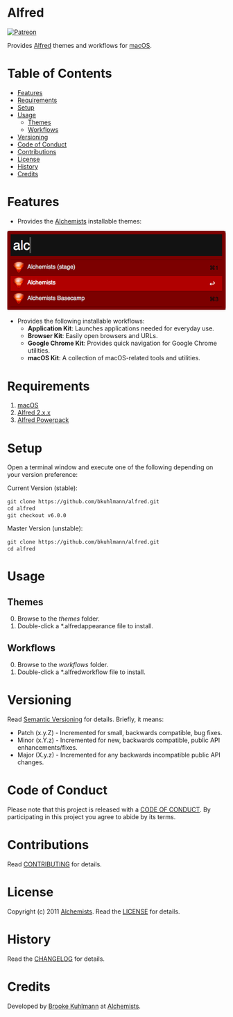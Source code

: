 # Alfred

[![Patreon](https://img.shields.io/badge/patreon-donate-brightgreen.svg)](https://www.patreon.com/bkuhlmann)

Provides [Alfred](http://www.alfredapp.com) themes and workflows for
[macOS](https://www.apple.com/macos).

<!-- Tocer[start]: Auto-generated, don't remove. -->

# Table of Contents

- [Features](#features)
- [Requirements](#requirements)
- [Setup](#setup)
- [Usage](#usage)
  - [Themes](#themes)
  - [Workflows](#workflows)
- [Versioning](#versioning)
- [Code of Conduct](#code-of-conduct)
- [Contributions](#contributions)
- [License](#license)
- [History](#history)
- [Credits](#credits)

<!-- Tocer[finish]: Auto-generated, don't remove. -->

# Features

- Provides the [Alchemists](https://www.alchemists.io) installable themes:

[![Alchemists Screenshot](themes/alchemists/screenshot.png)](https://github.com/bkuhlmann/alfred)

- Provides the following installable workflows:
  - **Application Kit**: Launches applications needed for everyday use.
  - **Browser Kit**: Easily open browsers and URLs.
  - **Google Chrome Kit**: Provides quick navigation for Google Chrome utilities.
  - **macOS Kit**: A collection of macOS-related tools and utilities.

# Requirements

1. [macOS](https://www.apple.com/macos)
2. [Alfred 2.x.x](http://www.alfredapp.com)
3. [Alfred Powerpack](https://www.alfredapp.com/powerpack/buy)

# Setup

Open a terminal window and execute one of the following depending on your version preference:

Current Version (stable):

    git clone https://github.com/bkuhlmann/alfred.git
    cd alfred
    git checkout v6.0.0

Master Version (unstable):

    git clone https://github.com/bkuhlmann/alfred.git
    cd alfred

# Usage

## Themes
0. Browse to the _themes_ folder.
0. Double-click a *.alfredappearance file to install.

## Workflows
0. Browse to the _workflows_ folder.
0. Double-click a *.alfredworkflow file to install.

# Versioning

Read [Semantic Versioning](http://semver.org) for details. Briefly, it means:

- Patch (x.y.Z) - Incremented for small, backwards compatible, bug fixes.
- Minor (x.Y.z) - Incremented for new, backwards compatible, public API enhancements/fixes.
- Major (X.y.z) - Incremented for any backwards incompatible public API changes.

# Code of Conduct

Please note that this project is released with a [CODE OF CONDUCT](CODE_OF_CONDUCT.md). By
participating in this project you agree to abide by its terms.

# Contributions

Read [CONTRIBUTING](CONTRIBUTING.md) for details.

# License

Copyright (c) 2011 [Alchemists](https://www.alchemists.io).
Read the [LICENSE](LICENSE.md) for details.

# History

Read the [CHANGELOG](CHANGELOG.md) for details.

# Credits

Developed by [Brooke Kuhlmann](https://www.alchemists.io) at
[Alchemists](https://www.alchemists.io).
